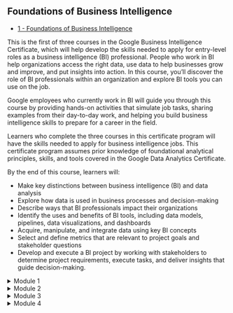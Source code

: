 ## Foundations of Business Intelligence

- [1 - Foundations of Business Intelligence](https://www.coursera.org/learn/foundations-of-business-intelligence/)

This is the first of three courses in the Google Business Intelligence Certificate, which will help develop the skills needed to apply for entry-level roles as a business intelligence (BI) professional. People who work in BI help organizations access the right data, use data to help businesses grow and improve, and put insights into action. In this course, you’ll discover the role of BI professionals within an organization and explore BI tools you can use on the job. 

Google employees who currently work in BI will guide you through this course by providing hands-on activities that simulate job tasks, sharing examples from their day-to-day work, and helping you build business intelligence skills to prepare for a career in the field. 

Learners who complete the three courses in this certificate program will have the skills needed to apply for business intelligence jobs. This certificate program assumes prior knowledge of foundational analytical principles, skills, and tools covered in the Google Data Analytics Certificate.  

By the end of this course, learners will:
- Make key distinctions between business intelligence (BI) and data analysis
- Explore how data is used in business processes and decision-making 
- Describe ways that BI professionals impact their organizations
- Identify the uses and benefits of BI tools, including data models, pipelines, data visualizations, and dashboards
- Acquire, manipulate, and integrate data using key BI concepts
- Select and define metrics that are relevant to project goals and stakeholder questions
- Develop and execute a BI project by working with stakeholders to determine project requirements, execute tasks, and deliver insights that guide decision-making.

<details>
<summary>Module 1</summary>
<h6 align="left">
  
**Data-driven results through business intelligence**

Begin learning about business intelligence and the roles of BI analysts and engineers within organizations. You’ll discover the tools and techniques BI professionals use to make business decisions and improve processes. In addition, you’ll explore the similarities and differences between BI and data analytics.
  
**Learning Objectives**
- Describe the key concepts to be shared in the program, including learning outcomes.
- Define the types of organizations that employ BI analysts and teams.
- Describe the role of BI within an organization and typical work that BI analysts and engineers perform.
- Define the types of team members who may work with BI professionals, either by providing inputs or partnering on tech solutions.
- Explain the difference between data analytics and business intelligence.
- Describe the three BI stages of capture, analyze, and monitor.
- Explain the BI professional’s role in creating an effective BI strategy.
- Identify the key tools in the BI analyst’s toolbox.
- Understand key concepts involving how to acquire, manipulate, and integrate data with an organization's systems.
- Describe how BI can make a positive impact at organizations.
- Understand program plans and expectations.

**Lessons**
- Get started with business intelligence
- The organizations and teams that benefit from business intelligence
- Business intelligence structures and stages
- How business intelligence makes an impact
- Program plans and expectations
- Review: Data-driven results through business intelligence
- [Optional] Review Google Data Analytics Certificate content
  
</h6>
</details>
<details>
<summary>Module 2</summary>
  
**Business intelligence tools and techniques**

Explore the BI process, which involves engaging with stakeholders, using tools to make the most of available data, and applying the power of rapid monitoring to make smart business decisions. In addition, you’ll start building career resources by enhancing your online presence, developing strategies for networking and mentorship, and creating a portfolio that will impress future hiring managers.

**Learning Objectives**
- Understand the different types of BI stakeholders.
- Identify the particular goals and requirements of each stakeholder.
- Explain how to engage with stakeholders to understand project goals.
- Explain how to engage with stakeholders to learn why they need a metric or reporting table.
- Recognize key concepts involving how to acquire, manipulate, and integrate data with an organization's systems.
- Explain the importance of real-time monitoring to organizations.

**Lessons**
- Business Intelligence analysts and engineers - the ultimate team players
- Keeping it real: Monitor in the moment
- Career focus: Joining the business intelligence field
- Review: Business intelligence tools and techniques
- [Optional] Review Google Data ANalytics Certicate content

</h6>
</details>
<details>
<summary>Module 3</summary>
                   
**Context is crucial for purposeful insights**

Consider the importance of context from a BI perspective. You’ll explore data limitations, including how to address constant changes and access big-picture insights in a timely manner. You’ll also discover strategies that BI professionals use to anticipate and overcome these limitations. Finally, you’ll develop an understanding of how context influences metrics.

**Learning Objectives**
- Explain how to anticipate limitations of data and ensure that they do not detract from stakeholder's intent.
- Describe some of the common limitations of data.
- Verify that data has a purpose and is actionable, as opposed to tracking for the sake of more information.
- Describe the meaning and key takeaways BI analysts and engineers aim to get from a metric or a table.

**Lessons**
- Constant change and other limitations
- Move beyond data limitations
- Review: Context is crucial for purposeful insights
- [Optional] Review Google Data Analytics content

</h6>
</details>
<details>
<summary>Module 4</summary>

**Course 1 end-of-course project**

Finally, you’ll complete an end-of-course project. The project is an opportunity to apply the skills and knowledge you developed during this course in a workplace scenario. For this project, you’ll prepare project planning documents and solve a business problem using BI.

**Learning Objectives**
- Identify the key features and attributes of a portfolio project.
- Discuss the benefits and uses of portfolios in a job search.
- Respond to the information contained in a Strategy Document in order to begin a BI project.
- Apply BI skills and knowledge in order to correctly complete a Stakeholder Requirements Document.
- Apply BI skills and knowledge in order to correctly complete a Project Requirements Document.

**Lessons**
- Apply your skills to a workplace scenario
- Cyclistic scenario
- Google Fiber scenario
- End-of-course project wrap-up
- Course review: Foundations of Business Intelligence

</h6>
</details>
